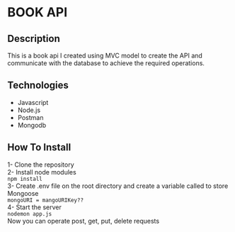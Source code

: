 # BOOK API

## Description
This is a book api I created using MVC model to create the API and communicate with the database to achieve the required operations. 

## Technologies
- Javascript
- Node.js
- Postman
- Mongodb

## How To Install
1- Clone the repository
<br>
2- Install node modules
<br>
`npm install`
<br>
3- Create .env file on the root directory and create a variable called to store Mongoose 
<br>
`mongoURI = mangoURIKey??`
<br>
4- Start the server
<br>
`nodemon app.js`
<br>
Now you can operate post, get, put, delete requests

